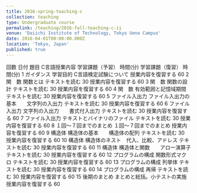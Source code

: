 ```yaml
---
title: 2016-spring-teaching-c
collection: teaching
type: Undergraduate course
permalink: /teaching/2016-fall-teaching-c-ii
venue: 'Daiichi Institute of Technology, Tokyo Ueno Campus'
date: 2016-04-01T00:00:00.000Z
location: 'Tokyo, Japan'
published: true
---
```


回数	日付	題目	C言語授業内容		学習課題（予習）	時間(分)	学習課題（復習）	時間(分)
1		ガイダンス 学習目的	C言語検定試験について		授業内容を復習する			60
2		関　数	関数とは		テキストを読む	30	授業内容を復習する	60
3		関　数	関数の設計		テキストを読む	30	授業内容を復習する	60
4		関　数	有効範囲と記憶域期間		テキストを読む	30	授業内容を復習する	60
5		ファイル入出力	ファイル入出力の基本　　文字列の入出力		テキストを読む	30	授業内容を復習する	60
6		ファイル入出力	文字列の入出力　　書式付入出力		テキストを読む	30	授業内容を復習する	60
7		ファイル入出力	テキストとバイナリのファイル		テキストを読む	30	授業内容を復習する	60
8		１回～７回までのまとめ	１回～７回までのまとめ				授業内容を復習する	60
9		構造体	構造体の基本　　構造体の配列		テキストを読む	30	授業内容を復習する	60
10		構造体	構造体のネスト　代入、比較、アドレス		テキストを読む	30	授業内容を復習する	60
11		構造体	構造体と関数　　アロー演算子		テキストを読む	30	授業内容を復習する	60
12		プログラムの構成	関数形式マクロ		テキストを読む	30	授業内容を復習する	60
13		プログラムの構成	列挙体		テキストを読む	30	授業内容を復習する	60
14		プログラムの構成	再帰		テキストを読む	30	授業内容を復習する	60
15	後期のまとめ		まとめと総括。小テストの実施				授業内容を復習する	60
